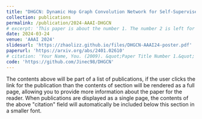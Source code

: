 ```yaml
---
title: "DHGCN: Dynamic Hop Graph Convolution Network for Self-Supervised Point Cloud Learning"
collection: publications
permalink: /publication/2024-AAAI-DHGCN
# excerpt: 'This paper is about the number 1. The number 2 is left for future work.'
date: 2024-03-24
venue: 'AAAI 2024'
slidesurl: 'https://zhaolizz.github.io/files/DHGCN-AAAI24-poster.pdf'
paperurl: 'https://arxiv.org/abs/2401.02610'
# citation: 'Your Name, You. (2009). &quot;Paper Title Number 1.&quot; <i>Journal 1</i>. 1(1).'
code: 'https://github.com/Jinec98/DHGCN'
---
```


The contents above will be part of a list of publications, if the user clicks the link for the publication than the contents of section will be rendered as a full page, allowing you to provide more information about the paper for the reader. When publications are displayed as a single page, the contents of the above "citation" field will automatically be included below this section in a smaller font.
